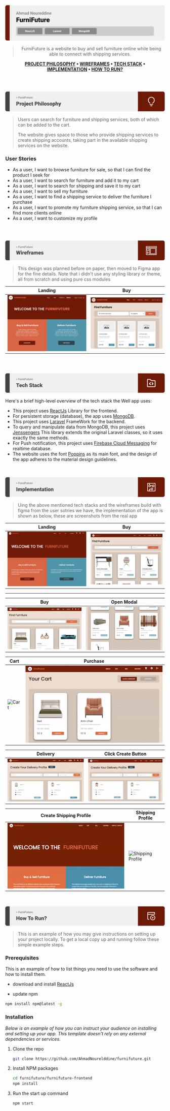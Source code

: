 <img src="./readme/title1.svg"/>

<div align="center">

>FurniFuture is a website to buy and sell furniture online while being able to connect with shipping services.  

**[PROJECT PHILOSOPHY](https://github.com/julescript/well_app#-project-philosophy) • [WIREFRAMES](https://github.com/julescript/well_app#-wireframes) • [TECH STACK](https://github.com/julescript/well_app#-tech-stack) • [IMPLEMENTATION](https://github.com/julescript/well_app#-impplementation) • [HOW TO RUN?](https://github.com/julescript/well_app#-how-to-run)**

</div>

<br><br>


<img src="./readme/title2.svg"/>

>Users can search for furniture and shipping services, both of which can be added to the cart.
>
>The website gives space to those who provide shipping services to create shipping accounts, taking part in the available shipping services on the website.

### User Stories
- As a user, I want to browse furniture for sale, so that I can find the product I seek for
- As a user, I want to search for furniture and add it to my cart
- As a user, I want to search for shipping and save it to my cart
- As a user, I want to sell my furniture
- As a user, I want to find a shipping service to deliver the furniture I purchase
- As a user, I want to promote my furniture shipping service, so that I can find more clients online
- As a user, I want to customize my profile

<br><br>

<img src="./readme/title3.svg"/>

> This design was planned before on paper, then moved to Figma app for the fine details.
Note that i didn't use any styling library or theme, all from scratch and using pure css modules

| Landing  | Buy  |
| -----------------| -----|
| ![Landing](./readme/pages-figma/figma-about-page.png)| ![Buy](./readme/pages-figma/buy-page-figma.png) |


<br><br>

<img src="./readme/title4.svg"/>

Here's a brief high-level overview of the tech stack the Well app uses:

- This project uses [ReactJs](https://reactjs.org/) Library for the frontend.
- For persistent storage (database), the app uses [MongoDB](https://www.mongodb.com/).
- This project uses [Laravel](https://laravel.com/) FrameWork for the backend.
- To query and manipulate data from MongoDB, this project uses [Jenssengers](https://jenssegers.com/) This library extends the original Laravel classes, so it uses exactly the same methods.
- For Push notification, this project uses [Firebase Cloud Messaging](http://firebase.google.com/) for realtime database.                
- The website uses the font [Poppins](https://fonts.google.com/specimen/Poppins) as its main font, and the design of the app adheres to the material design guidelines.



<br><br>
<img src="./readme/title5.svg"/>

> Uing the above mentioned tech stacks and the wireframes build with figma from the user sotries we have, the implementation of the app is shown as below, these are screenshots from the real app


| Landing  | Buy  |
| -----------------| -----|
| ![Landing](./readme/pages/About-page.png) | ![Buy](./readme/pages/buy-page.png) |



<hr/>


| Buy  | Open Modal |
| -----------------| -----|
| ![Buy](./readme/pages-gif/buy-page-gif.gif)| ![Open Modal](./readme/pages-gif/open-furniture-modal.gif) |

| Cart  | Purchase |
| -----------------| -----|
| ![Cart](./readme/pages-gif/navigate-cart-gif.gif) | ![Purchase](./readme/pages-gif/purchase-gif.gif) |

| Delivery  | Click Create Button  |
| -----------------| -----|
| ![Delivery](./readme/pages-gif/delivery-page-gif.gif) | ![Click Create Button](./readme/pages-gif/click-create-button-gif.gif) |

| Create Shipping Profile |  Shipping Profile  |
| -----------------| -----|
| ![Create Shipping Profile](./readme/pages-gif/create-shipping-profile-gif.gif) | ![Shipping Profile](./readme/pages-gif/shipping-profile-gif.gif) |


<br><br>
<img src="./readme/title6.svg"/>

> This is an example of how you may give instructions on setting up your project locally.
To get a local copy up and running follow these simple example steps.

### Prerequisites

This is an example of how to list things you need to use the software and how to install them.

* download and install [ReactJs](https://reactjs.org/)

* update npm

```sh
npm install npm@latest -g
```


### Installation

_Below is an example of how you can instruct your audience on installing and setting up your app. This template doesn't rely on any external dependencies or services._

1. Clone the repo
   ```sh
   git clone https://github.com/AhmadNourelddine/furnifuture.git
   ```
2. Install NPM packages
   ```sh
   cd furnifuture/furnifuture-frontend
   npm install
   ```
3. Run the start up command
   ```sh
   npm start
   ```


